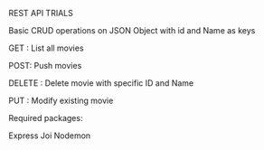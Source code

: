 REST API TRIALS

Basic CRUD operations on JSON Object with id and Name as keys

GET : List all movies

POST: Push movies

DELETE : Delete movie with specific ID and Name

PUT : Modify existing movie


Required packages:

Express
Joi
Nodemon
